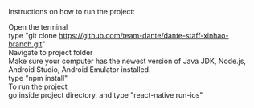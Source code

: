 Instructions on how to run the project: <br/>

Open the terminal <br/>
type "git clone https://github.com/team-dante/dante-staff-xinhao-branch.git" <br/>
Navigate to project folder <br/>
Make sure your computer has the newest version of Java JDK, Node.js, Android Studio, Android Emulator installed. <br/> 
type "npm install" <br/> 
To run the project <br/> 
go inside project directory, and
type "react-native run-ios" <br/>

